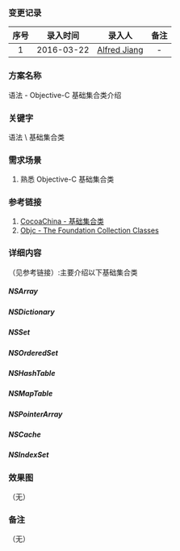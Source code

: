 ### 变更记录

| 序号 | 录入时间 | 录入人 | 备注 |
|:--------:|:--------:|:--------:|:--------:|
| 1 | 2016-03-22 | [Alfred Jiang](https://github.com/viktyz) | - |

### 方案名称

语法 - Objective-C 基础集合类介绍

### 关键字

语法 \ 基础集合类

### 需求场景

1. 熟悉 Objective-C 基础集合类

### 参考链接

1. [CocoaChina - 基础集合类](http://www.cocoachina.com/industry/20140122/7735.html)
2. [Objc - The Foundation Collection Classes](https://www.objc.io/issues/7-foundation/collections/)

### 详细内容
（见参考链接）:主要介绍以下基础集合类

##### NSArray
##### NSDictionary
##### NSSet
##### NSOrderedSet
##### NSHashTable
##### NSMapTable
##### NSPointerArray
##### NSCache
##### NSIndexSet

### 效果图
（无）

### 备注
（无）

